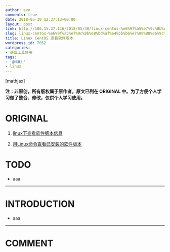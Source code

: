 ```yaml
---
author: evo
comments: true
date: 2018-05-30 12:37:13+00:00
layout: post
link: http://106.15.37.116/2018/05/30/linux-centos-%e6%9f%a5%e7%9c%8b%e8%bd%af%e4%bb%b6%e7%89%88%e6%9c%ac/
slug: linux-centos-%e6%9f%a5%e7%9c%8b%e8%bd%af%e4%bb%b6%e7%89%88%e6%9c%ac
title: Linux CentOS 查看软件版本
wordpress_id: 7052
categories:
- 基础工具使用
tags:
- '@NULL'
- linux
---
```


<!-- more -->

[mathjax]

**注：非原创，所有版权属于原作者，原文已列在 ORIGINAL 中。为了方便个人学习做了整合、修改，仅供个人学习使用。**


# ORIGINAL





 	
  1. [linux下查看软件版本信息](https://blog.csdn.net/LY_Feng/article/details/7883310)

 	
  2. [用Linux命令查看已安装的软件版本](https://blog.csdn.net/angle_birds/article/details/8502782)




# TODO





 	
  * aaa





* * *





# INTRODUCTION





 	
  * aaa


























* * *





# COMMENT



